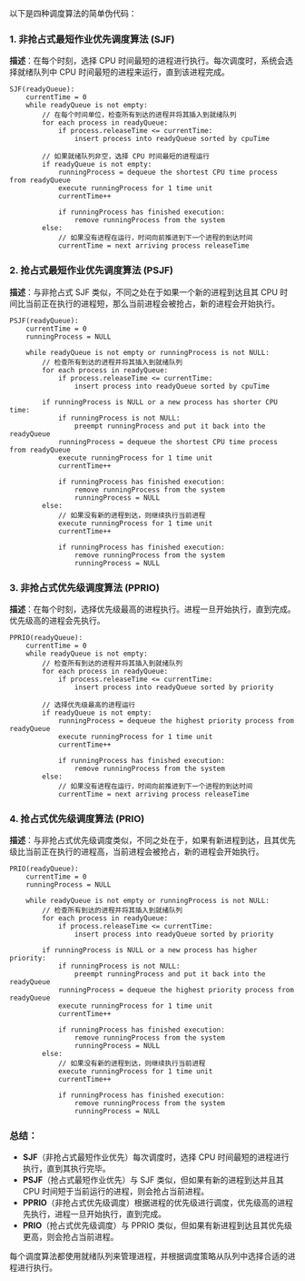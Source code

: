 以下是四种调度算法的简单伪代码：

### 1. **非抢占式最短作业优先调度算法 (SJF)**

**描述**：在每个时刻，选择 CPU 时间最短的进程进行执行。每次调度时，系统会选择就绪队列中 CPU 时间最短的进程来运行，直到该进程完成。

```plaintext
SJF(readyQueue):
    currentTime = 0
    while readyQueue is not empty:
        // 在每个时间单位，检查所有到达的进程并将其插入到就绪队列
        for each process in readyQueue:
            if process.releaseTime <= currentTime:
                insert process into readyQueue sorted by cpuTime

        // 如果就绪队列非空，选择 CPU 时间最短的进程运行
        if readyQueue is not empty:
            runningProcess = dequeue the shortest CPU time process from readyQueue
            execute runningProcess for 1 time unit
            currentTime++

            if runningProcess has finished execution:
                remove runningProcess from the system
        else:
            // 如果没有进程在运行，时间向前推进到下一个进程的到达时间
            currentTime = next arriving process releaseTime
```

### 2. **抢占式最短作业优先调度算法 (PSJF)**

**描述**：与非抢占式 SJF 类似，不同之处在于如果一个新的进程到达且其 CPU 时间比当前正在执行的进程短，那么当前进程会被抢占，新的进程会开始执行。

```plaintext
PSJF(readyQueue):
    currentTime = 0
    runningProcess = NULL

    while readyQueue is not empty or runningProcess is not NULL:
        // 检查所有到达的进程并将其插入到就绪队列
        for each process in readyQueue:
            if process.releaseTime <= currentTime:
                insert process into readyQueue sorted by cpuTime

        if runningProcess is NULL or a new process has shorter CPU time:
            if runningProcess is not NULL:
                preempt runningProcess and put it back into the readyQueue
            runningProcess = dequeue the shortest CPU time process from readyQueue
            execute runningProcess for 1 time unit
            currentTime++

            if runningProcess has finished execution:
                remove runningProcess from the system
                runningProcess = NULL
        else:
            // 如果没有新的进程到达，则继续执行当前进程
            execute runningProcess for 1 time unit
            currentTime++

            if runningProcess has finished execution:
                remove runningProcess from the system
                runningProcess = NULL
```

### 3. **非抢占式优先级调度算法 (PPRIO)**

**描述**：在每个时刻，选择优先级最高的进程执行。进程一旦开始执行，直到完成。优先级高的进程会先执行。

```plaintext
PPRIO(readyQueue):
    currentTime = 0
    while readyQueue is not empty:
        // 检查所有到达的进程并将其插入到就绪队列
        for each process in readyQueue:
            if process.releaseTime <= currentTime:
                insert process into readyQueue sorted by priority

        // 选择优先级最高的进程运行
        if readyQueue is not empty:
            runningProcess = dequeue the highest priority process from readyQueue
            execute runningProcess for 1 time unit
            currentTime++

            if runningProcess has finished execution:
                remove runningProcess from the system
        else:
            // 如果没有进程在运行，时间向前推进到下一个进程的到达时间
            currentTime = next arriving process releaseTime
```

### 4. **抢占式优先级调度算法 (PRIO)**

**描述**：与非抢占式优先级调度类似，不同之处在于，如果有新进程到达，且其优先级比当前正在执行的进程高，当前进程会被抢占，新的进程会开始执行。

```plaintext
PRIO(readyQueue):
    currentTime = 0
    runningProcess = NULL

    while readyQueue is not empty or runningProcess is not NULL:
        // 检查所有到达的进程并将其插入到就绪队列
        for each process in readyQueue:
            if process.releaseTime <= currentTime:
                insert process into readyQueue sorted by priority

        if runningProcess is NULL or a new process has higher priority:
            if runningProcess is not NULL:
                preempt runningProcess and put it back into the readyQueue
            runningProcess = dequeue the highest priority process from readyQueue
            execute runningProcess for 1 time unit
            currentTime++

            if runningProcess has finished execution:
                remove runningProcess from the system
                runningProcess = NULL
        else:
            // 如果没有新的进程到达，则继续执行当前进程
            execute runningProcess for 1 time unit
            currentTime++

            if runningProcess has finished execution:
                remove runningProcess from the system
                runningProcess = NULL
```

### 总结：
- **SJF**（非抢占式最短作业优先）每次调度时，选择 CPU 时间最短的进程进行执行，直到其执行完毕。
- **PSJF**（抢占式最短作业优先）与 SJF 类似，但如果有新的进程到达并且其 CPU 时间短于当前运行的进程，则会抢占当前进程。
- **PPRIO**（非抢占式优先级调度）根据进程的优先级进行调度，优先级高的进程先执行，进程一旦开始执行，直到完成。
- **PRIO**（抢占式优先级调度）与 PPRIO 类似，但如果有新进程到达且其优先级更高，则会抢占当前进程。

每个调度算法都使用就绪队列来管理进程，并根据调度策略从队列中选择合适的进程进行执行。